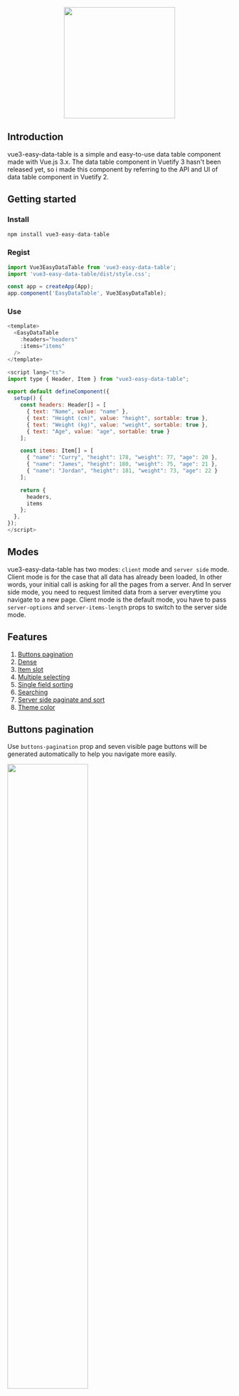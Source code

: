 <p align="center">
<img src="logo.png"  width="250"/ />
</p>

## Introduction
vue3-easy-data-table is a simple and easy-to-use data table component made with Vue.js 3.x. The data table component in Vuetify 3 hasn't been released yet, so i made this component by referring to the API and UI of data table component in Vuetify 2.

## Getting started
### Install
```js
npm install vue3-easy-data-table
```

### Regist
```js
import Vue3EasyDataTable from 'vue3-easy-data-table';
import 'vue3-easy-data-table/dist/style.css';

const app = createApp(App);
app.component('EasyDataTable', Vue3EasyDataTable);
```

### Use
```js
<template>
  <EasyDataTable
    :headers="headers"
    :items="items"
  />
</template>

<script lang="ts">
import type { Header, Item } from "vue3-easy-data-table";

export default defineComponent({
  setup() {
    const headers: Header[] = [
      { text: "Name", value: "name" },
      { text: "Height (cm)", value: "height", sortable: true },
      { text: "Weight (kg)", value: "weight", sortable: true },
      { text: "Age", value: "age", sortable: true }
    ];

    const items: Item[] = [
      { "name": "Curry", "height": 178, "weight": 77, "age": 20 },
      { "name": "James", "height": 180, "weight": 75, "age": 21 },
      { "name": "Jordan", "height": 181, "weight": 73, "age": 22 }
    ];

    return {
      headers,
      items
    };
  },
});
</script>
```

## Modes
vue3-easy-data-table has two modes: `client` mode and `server side` mode. Client mode is for the case that all data has already been loaded, In other words, your initial call is asking for all the pages from a server. And In server side mode, you need to request limited data from a server everytime you navigate to a new page. Client mode is the default mode, you have to pass `server-options` and `server-items-length` props to switch to the server side mode.

## Features
1. [Buttons pagination](#buttons-pagination)
2. [Dense](#dense)
3. [Item slot](#item-slot)
4. [Multiple selecting](#multiple-selecting)
5. [Single field sorting](#single-field-sorting)
6. [Searching](#searching)
7. [Server side paginate and sort](#server-side-paginate-and-sort)
8. [Theme color](#theme-color)

## Buttons pagination
Use `buttons-pagination` prop and seven visible page buttons will be generated automatically to help you navigate more easily.

<img src="./images/buttons-pagination.gif"  width="60%"/>

[Online preview](https://rfc8kw.csb.app/)

[![Edit on CodeSandbox](https://codesandbox.io/static/img/play-codesandbox.svg)](https://codesandbox.io/s/buttons-pagination-rfc8kw?file=/src/App.vue:125-150)


## Dense
Use `dense` prop to provide an alternate dense style.

<img src="./images/dense.png"  width="60%"/>

[Online preview](https://7sjib3.csb.app/)

[![Edit on CodeSandbox](https://codesandbox.io/static/img/play-codesandbox.svg)](https://codesandbox.io/s/dense-7sjib3?file=/src/App.vue)

## Item slot
You can customize only certain columns like this:
```js
  <EasyDataTable :headers="headers" :items="items">
    <template #address="{ address }">
      <EasyButton :address="address" />
    </template>
  </EasyDataTable>
```
Notice that the `<name>` of `#<name>` should be a value of header item.

<img src="./images/item-slot.png"  width="60%"/>

[Online preview](https://65tc9v.csb.app/)

[![Edit on CodeSandbox](https://codesandbox.io/static/img/play-codesandbox.svg)](https://codesandbox.io/s/item-slot-65tc9v?file=/src/App.vue)

## Multiple selecting
Using the `v-model:items-selected` will enable you to get data of specific items by toggling checkbox.

<img src="./images/multiple-selecting.png"  width="60%"/>

[Online preview](https://bhe0r9.csb.app/)

[![Edit on CodeSandbox](https://codesandbox.io/static/img/play-codesandbox.svg)](https://codesandbox.io/s/multiple-selecting-bhe0r9?file=/src/App.vue)

## Single field sorting
Add `sortable` property into the header items to make the corresponding columns sortable.
```js
 const headers: Header[] = [
  { text: "Height", value: "height", sortable: true },
  ...
 ];
```
Use `sort-by` and `sort-type` to define the initial sorting field and sorti g type ('asc' or 'desc').

<img src="./images/single-sorting.gif"  width="60%"/>

[Online preview](https://rjniui.csb.app/)

[![Edit on CodeSandbox](https://codesandbox.io/static/img/play-codesandbox.svg)](https://codesandbox.io/s/single-field-sorting-rjniui?file=/src/App.vue)

## Searching
Use `search-field` and `search-value` props to search for information in a specific field. If you don't pass the `search-field` prop, the component will search in all fields.

notice: Searching feature is only available in client mode.

<img src="./images/searching.png"  width="60%"/>

[![Edit on CodeSandbox](https://codesandbox.io/static/img/play-codesandbox.svg)](https://codesandbox.io/s/searching-8egujm?file=/src/App.vue)

## Server side paginate and sort
Also called server-side mode, In this mode, you’re loading data already paginated and sorted from server. You should watch the `serverOptions` to know when to request new pages from server. Don't forget to use the `loading` prop to display a loading bar while fetching data.

`server-items-length` and `v-model:server-options` are required in this mode.

<img src="./images/server-side-paginate-and-sort.png"  width="60%"/>

[Online preview](https://mif1nr.csb.app/)

[![Edit on CodeSandbox](https://codesandbox.io/static/img/play-codesandbox.svg)](https://codesandbox.io/s/server-side-paginate-and-sort-mif1nr?file=/src/App.vue)

## Theme color
Use `theme-color` prop to customize color of checkbox, active option of rows selector, loading bar and  active button of buttons pagination.

<img src="./images/theme-color.png"  width="60%"/>

[![Edit on CodeSandbox](https://codesandbox.io/static/img/play-codesandbox.svg)](https://codesandbox.io/s/theme-color-89ps64?file=/src/App.vue)


# Props
## Common props
common props can be used both in client mode and server side mode.

| Name | Required | Type | Default | Description |
| -------- | ----------- | ---- | -------- | ------- |
| v-model: itemsSelected | false | Item[]<br>(Item:  Record<string, any>) | undefined | Items selected|
| body-font-color | false | string | '#212121' | Font color of table body|
| body-font-size | false | number | 12 | Font size of table body, including foot pagination |
| border-color | false | string | '#e0e0e0' | Border color |
| buttons-pagination | false | boolean | false | By default, you can only use prev and next buttons to navigate. But if you set the value to true, Seven visible page buttons will be generated automatically to help you navigate more easily |
| dense | false | boolean | false | Set true to decrease the height of rows|
| empty-message | false | string | 'No Available Data' | Message to display when there is no data in table|
| fixed-header | false | boolean | true | Fixed header to top of table. NOTE: Does not work in IE11 |
| headers | true | Header[]<br>Header: <br>{<br>  text: string,<br>  value: string,<br>  sortable?: boolean,<br>}<br>  | [] | Table header items |
| header-background-color | false | string | '#fff' | Background color of table head |
| header-font-color | false | string | '#373737' | Font color of table head |
| items | true | Item[] <br>(Item:  Record<string, any>) | [] | Table body items |
| loading | false | boolean | false | If true and no items are provided, then a loading bar and loading message will be shown |
| loading-message | false | string | 'Loading, please wait.' | Message shown when loading is true and no items are provided |
| max-height | false | number | 400 | Max height of table (table header and table body, not including footer pagination) |
| rows-items | false | number[] | [25, 50, 100] | A number array of rows-per-page, working as the options of `rows per page` selector |
| rows-per-page | false | number | 25 | Rows of items to display in per page |
| theme-color | false | string | '#42b883' | Fill color of checkbox, background color of active option of rows selector, color of loading bar and  background color of active button of buttons pagination |


### Client mode Props 
#### only available in client mode
| Name | Required | Type | Default | Description |
| -------- | ----------- | ---- | -------- | ------- |
| search-field | false | string | '' | A specific field in which you search for information. (**the value of search field should be a value of header item, not text of header item**). If you don't pass a specific field, the component will search in all fields.|
| search-value | false | string | '' | Search value |
| sort-by | false | string | '' | A specific field for sorting |
| sort-type | false | 'asc' \| 'desc'| 'asc' | Order by 'asc' or 'desc' when sorting|



### Server side mode props 
#### only available in server side mode
| Name | Required | Type | Default | Description |
| -------- | ----------- | ---- | -------- | ------- |
| v-model:server-options | true | ServerOptions: <br>{<br> page?: number,<br> rowsPerPage?: number,<br> sortBy?: string,<br> sortType?: 'asc' \| 'desc',<br>} | {} | An object which can be used as values of parameters in a pagination REST API such as:<br>`http://localhost:8080/api?page=${ServerOptions.page}&limit=${ServerOptions.rowsPerPage}&sortBy=${ServerOptions.sortBy}&sortType=${ServerOptions.sortType}`|
| server-items-length | true | number | undefined | Total amount of items available on server |

## Todo
This component just satisfied my needs, if you find any bug or demand some other features, plese report a issue and making pull requests is very welcomed.
